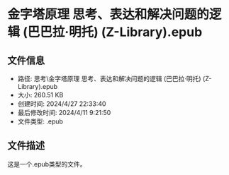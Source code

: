 ﻿# 金字塔原理 思考、表达和解决问题的逻辑 (巴巴拉·明托) (Z-Library).epub

## 文件信息
- 路径: 思考\金字塔原理 思考、表达和解决问题的逻辑 (巴巴拉·明托) (Z-Library).epub
- 大小: 260.51 KB
- 创建时间: 2024/4/27 22:33:40
- 最后修改时间: 2024/4/11 9:21:50
- 文件类型: .epub

## 文件描述
这是一个.epub类型的文件。

